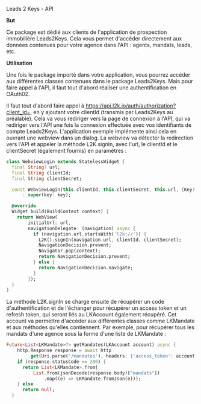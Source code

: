Leads 2 Keys - API

**But**

Ce package est dédié aux clients de l'application de prospection immobilière Leads2Keys. Cela vous permet d'accéder directement aux données contenues pour votre agence dans l'API : agents, mandats, leads, etc.

**Utilisation**

Une fois le package importé dans votre application, vous pourrez accéder aux différentes classes contenues dans le package Leads2Keys. Mais pour faire appel à l'API, il faut tout d'abord réaliser une authentification en OAuth02.

Il faut tout d'abord faire appel à https://api.l2k.io/auth/authorization?client_id=, en y ajoutant votre clientId (transmis par Leads2Keys au préalable). Cela va vous rediriger vers la page de connexion à l'API, qui va rediriger vers l'API une fois la connexion effectuée avec vos identifiants de compte Leads2Keys. L'application exemple implémente ainsi cela en ouvrant une webview dans un dialog. La webview va détecter la redirection vers l'API et appeler la méthode L2K.signIn, avec l'url, le clientId et le clientSecret (également fournis) en paramètres :

```dart
class WebviewLogin extends StatelessWidget {
  final String? url;
  final String clientId;
  final String clientSecret;

  const WebviewLogin(this.clientId, this.clientSecret, this.url, {Key? key})
      : super(key: key);

  @override
  Widget build(BuildContext context) {
    return WebView(
        initialUrl: url,
        navigationDelegate: (navigation) async {
          if (navigation.url.startsWith('l2k://')) {
            L2K().signIn(navigation.url, clientId, clientSecret);
            NavigationDecision.prevent;
            Navigator.pop(context);
            return NavigationDecision.prevent;
          } else {
            return NavigationDecision.navigate;
          }
        });
  }
}
```

La méthode L2K.signIn se charge ensuite de récupérer un code d'authentification et de l'échanger pour récupérer un access token et un refresh token, qui seront liés au LKAccount également récupéré. Cet account va permettre d'accéder aux différentes classes comme LKMandate et aux méthodes qu'elles contiennent. Par exemple, pour récupérer tous les mandats d'une agence sous la forme d'une liste de LKMandate :

```dart
Future<List<LKMandate>?> getMandates(LKAccount account) async {
    http.Response response = await http
        .get(Uri.parse('/mandates'), headers: {'access_token': account.token});
    if (response.statusCode == 200) {
      return List<LKMandate>.from(
          List.from(jsonDecode(response.body)["mandats"])
              .map((e) => LKMandate.fromJson(e)));
    } else
      return null;
  }
  ```


